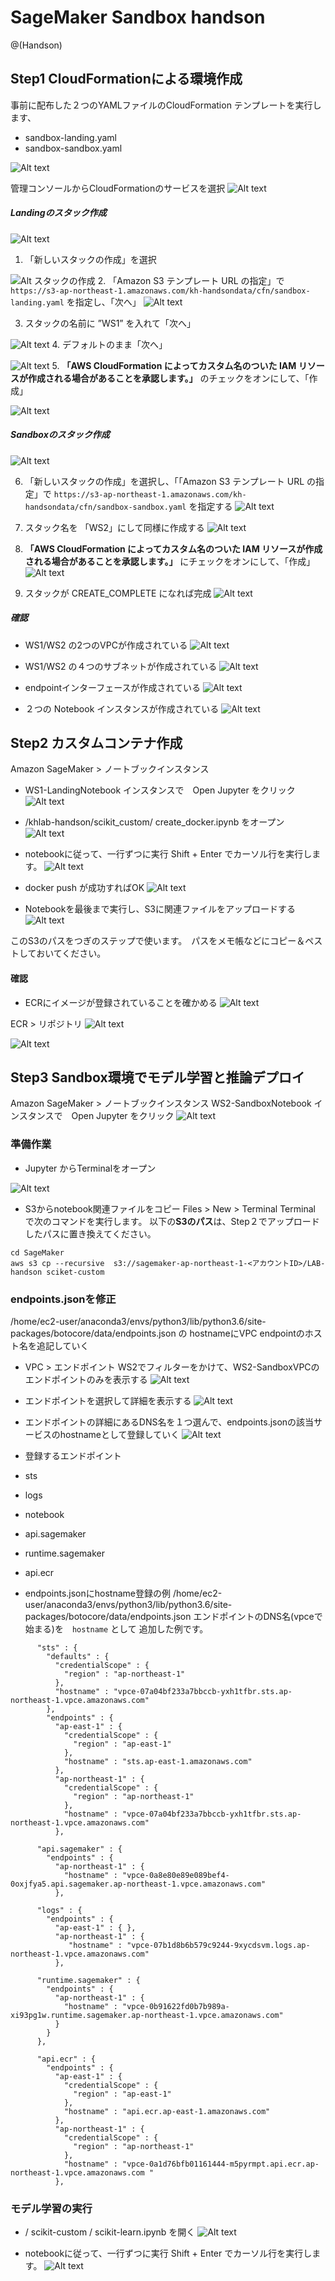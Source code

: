 # SageMaker Sandbox handson

@(Handson)


## Step1 CloudFormationによる環境作成
事前に配布した２つのYAMLファイルのCloudFormation テンプレートを実行します、
* sandbox-landing.yaml
* sandbox-sandbox.yaml

![Alt text](img/1565601124147.png)


管理コンソールからCloudFormationのサービスを選択
![Alt text](img/1565178561912.png)


##### Landingのスタック作成 
![Alt text](img/1565179156581.png)
1.  「新しいスタックの作成」を選択

![Alt スタックの作成](img/1565177361873.png)
2. 「Amazon S3 テンプレート URL の指定」で
 `https://s3-ap-northeast-1.amazonaws.com/kh-handsondata/cfn/sandbox-landing.yaml` を指定し、「次へ」
![Alt text](img/1566385617293.png)

3. スタックの名前に  ”WS1” を入れて「次へ」 

![Alt text](img/1565177868308.png)
4.   デフォルトのまま「次へ」

![Alt text](img/1565177842075.png)
5.  **「AWS CloudFormation によってカスタム名のついた IAM リソースが作成される場合があることを承認します。」** のチェックをオンにして、「作成」

![Alt text](img/1565179414457.png)

##### Sandboxのスタック作成 
![Alt text](img/1566386466234.png)

6. 「新しいスタックの作成」を選択し、「「Amazon S3 テンプレート URL の指定」で
 `https://s3-ap-northeast-1.amazonaws.com/kh-handsondata/cfn/sandbox-sandbox.yaml` を指定する
![Alt text](img/1566386028310.png)

7.  スタック名を 「WS2」にして同様に作成する
![Alt text](img/1566386515390.png)

8. **「AWS CloudFormation によってカスタム名のついた IAM リソースが作成される場合があることを承認します。」** にチェックをオンにして、「作成」
![Alt text](img/1566386573923.png)


9.  スタックが CREATE_COMPLETE になれば完成
![Alt text](img/1565186771844.png)
 
##### 確認
* WS1/WS2 の2つのVPCが作成されている
![Alt text](img/1565186827662.png)


* WS1/WS2 の４つのサブネットが作成されている
![Alt text](img/1565186850900.png)

* endpointインターフェースが作成されている
![Alt text](img/1565186877300.png)

 
* ２つの Notebook インスタンスが作成されている
![Alt text](img/1565186904095.png)



## Step2 カスタムコンテナ作成
Amazon SageMaker > ノートブックインスタンス
* WS1-LandingNotebook インスタンスで　Open Jupyter をクリック
![Alt text](img/1565187027995.png)

* /khlab-handson/scikit_custom/ create_docker.ipynb をオープン
![Alt text](img/1565593540338.png)

* notebookに従って、一行ずつに実行
Shift + Enter でカーソル行を実行します。
![Alt text](img/1565593338297.png)

* docker push が成功すればOK
![Alt text](img/1565593801485.png)

* Notebookを最後まで実行し、S3に関連ファイルをアップロードする
![Alt text](img/1565594252890.png)

このS3のパスをつぎのステップで使います。　パスをメモ帳などにコピー＆ペストしておいてください。

#### 確認
* ECRにイメージが登録されていることを確かめる
![Alt text](img/1565593888093.png)

ECR > リポジトリ
![Alt text](img/1565594155066.png)

![Alt text](img/1565594301510.png)


## Step3 Sandbox環境でモデル学習と推論デプロイ
Amazon SageMaker > ノートブックインスタンス
WS2-SandboxNotebook インスタンスで　Open Jupyter をクリック
![Alt text](img/1565187009296.png)

### 準備作業
* Jupyter からTerminalをオープン

 ![Alt text](img/1566388049970.png)


* S3からnotebook関連ファイルをコピー
Files > New > Terminal 
Terminal で次のコマンドを実行します。
以下の**S3のパス**は、Step２でアップロードしたパスに置き換えてください。
```
cd SageMaker
aws s3 cp --recursive  s3://sagemaker-ap-northeast-1-<アカウントID>/LAB-handson sciket-custom
```



### endpoints.jsonを修正
/home/ec2-user/anaconda3/envs/python3/lib/python3.6/site-packages/botocore/data/endpoints.json
 の hostnameにVPC endpointのホスト名を追記していく

* VPC > エンドポイント
WS2でフィルターをかけて、WS2-SandboxVPCのエンドポイントのみを表示する
![Alt text](img/1566389618917.png)


* エンドポイントを選択して詳細を表示する
![Alt text](img/1566389705174.png)

* エンドポイントの詳細にあるDNS名を１つ選んで、endpoints.jsonの該当サービスのhostnameとして登録していく
![Alt text](img/1566389743608.png)

* 登録するエンドポイント
 *  sts
 * logs
 * notebook
 * api.sagemaker
 * runtime.sagemaker
 *  api.ecr


* endpoints.jsonにhostname登録の例
/home/ec2-user/anaconda3/envs/python3/lib/python3.6/site-packages/botocore/data/endpoints.json
エンドポイントのDNS名(vpceで始まる)を　`hostname` として 追加した例です。

```
      "sts" : {
        "defaults" : {
          "credentialScope" : {
            "region" : "ap-northeast-1"
          },
          "hostname" : "vpce-07a04bf233a7bbccb-yxh1tfbr.sts.ap-northeast-1.vpce.amazonaws.com" 
        },
        "endpoints" : {
          "ap-east-1" : {
            "credentialScope" : {
              "region" : "ap-east-1"
            },
            "hostname" : "sts.ap-east-1.amazonaws.com"
          },
          "ap-northeast-1" : {
            "credentialScope" : {
              "region" : "ap-northeast-1"
            },
            "hostname" : "vpce-07a04bf233a7bbccb-yxh1tfbr.sts.ap-northeast-1.vpce.amazonaws.com"
          },
```
```
      "api.sagemaker" : {
        "endpoints" : {
          "ap-northeast-1" : {
            "hostname" : "vpce-0a8e80e89e089bef4-0oxjfya5.api.sagemaker.ap-northeast-1.vpce.amazonaws.com"
          },
```

```
      "logs" : {
        "endpoints" : {
          "ap-east-1" : { },
          "ap-northeast-1" : {
             "hostname" : "vpce-07b1d8b6b579c9244-9xycdsvm.logs.ap-northeast-1.vpce.amazonaws.com"
          },          
```

```
      "runtime.sagemaker" : {
        "endpoints" : {
          "ap-northeast-1" : {
            "hostname" : "vpce-0b91622fd0b7b989a-xi93pg1w.runtime.sagemaker.ap-northeast-1.vpce.amazonaws.com"
          }
        }
      },
```
```
      "api.ecr" : {
        "endpoints" : {
          "ap-east-1" : {
            "credentialScope" : {
              "region" : "ap-east-1"
            },
            "hostname" : "api.ecr.ap-east-1.amazonaws.com"
          },
          "ap-northeast-1" : {
            "credentialScope" : {
              "region" : "ap-northeast-1"
            },
            "hostname" : "vpce-0a1d76bfb01161444-m5pyrmpt.api.ecr.ap-northeast-1.vpce.amazonaws.com "
          },
```

### モデル学習の実行
* / scikit-custom / scikit-learn.ipynb を開く
![Alt text](img/1566390197703.png)


* notebookに従って、一行ずつに実行
Shift + Enter でカーソル行を実行します。
![Alt text](img/1565600796526.png)


